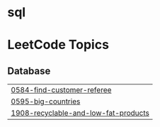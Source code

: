 # sql
<!---LeetCode Topics Start-->
# LeetCode Topics
## Database
|  |
| ------- |
| [0584-find-customer-referee](https://github.com/AruneshTiwari/sql/tree/master/0584-find-customer-referee) |
| [0595-big-countries](https://github.com/AruneshTiwari/sql/tree/master/0595-big-countries) |
| [1908-recyclable-and-low-fat-products](https://github.com/AruneshTiwari/sql/tree/master/1908-recyclable-and-low-fat-products) |
<!---LeetCode Topics End-->